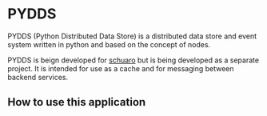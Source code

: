 # PYDDS

PYDDS (Python Distributed Data Store) is a distributed data store and event system written in python and based on the concept of nodes.

PYDDS is beign developed for [schuaro](https://github.com/peperworx/schuaro) but is being developed as a separate project. It is intended for use as a cache and for messaging between backend services.

## How to use this application


